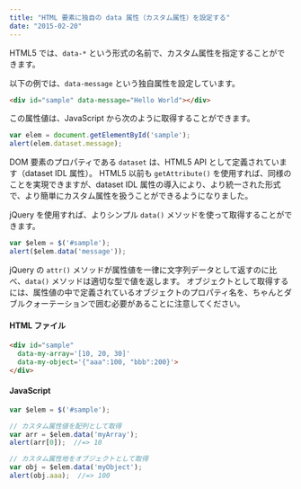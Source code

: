 ```yaml
---
title: "HTML 要素に独自の data 属性（カスタム属性）を設定する"
date: "2015-02-20"
---
```


HTML5 では、`data-*` という形式の名前で、カスタム属性を指定することができます。

以下の例では、`data-message` という独自属性を設定しています。

~~~ html
<div id="sample" data-message="Hello World"></div>
~~~

この属性値は、JavaScript から次のように取得することができます。

~~~ js
var elem = document.getElementById('sample');
alert(elem.dataset.message);
~~~

DOM 要素のプロパティである `dataset` は、HTML5 API として定義されています（dataset IDL 属性）。
HTML5 以前も `getAttribute()` を使用すれば、同様のことを実現できますが、dataset IDL 属性の導入により、より統一された形式で、より簡単にカスタム属性を扱うことができるようになりました。

jQuery を使用すれば、よりシンプル `data()` メソッドを使って取得することができます。

~~~ js
var $elem = $('#sample');
alert($elem.data('message'));
~~~

jQuery の `attr()` メソッドが属性値を一律に文字列データとして返すのに比べ、`data()` メソッドは適切な型で値を返します。
オブジェクトとして取得するには、属性値の中で定義されているオブジェクトのプロパティ名を、ちゃんとダブルクォーテーションで囲む必要があることに注意してください。

#### HTML ファイル

~~~ html
<div id="sample"
  data-my-array='[10, 20, 30]'
  data-my-object='{"aaa":100, "bbb":200}'>
</div>
~~~

#### JavaScript

~~~ js
var $elem = $('#sample');

// カスタム属性値を配列として取得
var arr = $elem.data('myArray');
alert(arr[0]);  //=> 10

// カスタム属性地をオブジェクトとして取得
var obj = $elem.data('myObject');
alert(obj.aaa);  //=> 100
~~~

